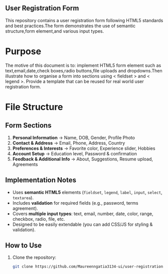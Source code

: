 ## User Registration Form

This repository contains a user registration form following HTML5 standards and best practices.The form demonstrates the use of semantic structure,form element,and various input types.

# Purpose 
The motive of this document is to: implement HTML5 form element such as text,email,date,check boxes,radio buttons,file uploads and dropdowns.Then illustrate how to organise a form into sections using < fieldset > and < legend >.
Provide a template that can be reused for real world user registration form. 


# File Structure

##  Form Sections
1. **Personal Information** → Name, DOB, Gender, Profile Photo  
2. **Contact & Address** → Email, Phone, Address, Country  
3. **Preferences & Interests** → Favorite color, Experience slider, Hobbies  
4. **Account Setup** → Education level, Password & confirmation  
5. **Feedback & Additional Info** → About, Suggestions, Resume upload, Agreements  

## Implementation Notes
- Uses **semantic HTML5** elements (`fieldset`, `legend`, `label`, `input`, `select`, `textarea`).
- Includes **validation** for required fields (e.g., password, terms agreement).
- Covers **multiple input types**: text, email, number, date, color, range, checkbox, radio, file, etc.
- Designed to be easily extendable (you can add CSS/JS for styling & validation).


## How to Use
1. Clone the repository:
   ```bash
   git clone https://github.com/Maureenngatia3134-ui/user-registration-form.git

